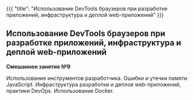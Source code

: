 {{{
	"title": "Использование DevTools браузеров при разработке приложений, инфраструктура и деплой web-приложений"
}}}

## Использование DevTools браузеров при разработке приложений, инфраструктура и деплой web-приложений
__Смешанное занятие №9__

Использование инструментов разработчика. Ошибки и утечки памяти JavaScript. Инфраструктура разработки и деплоя web-приложений, практики DevOps. Использование Docker.
